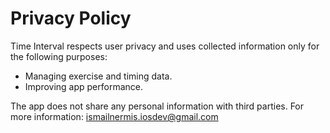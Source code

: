 # Privacy Policy
Time Interval respects user privacy and uses collected information only for the following purposes:
- Managing exercise and timing data.
- Improving app performance.

The app does not share any personal information with third parties. For more information: ismailnermis.iosdev@gmail.com
